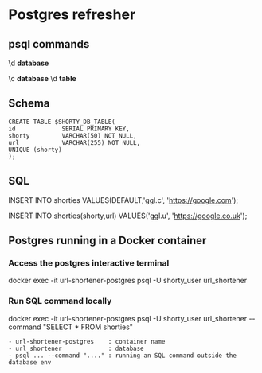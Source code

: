 # Postgres refresher

## psql commands

\d __database__

\c __database__
\d __table__

## Schema

    CREATE TABLE $SHORTY_DB_TABLE(
    id             SERIAL PRIMARY KEY,
    shorty         VARCHAR(50) NOT NULL,
    url            VARCHAR(255) NOT NULL,
    UNIQUE (shorty)
    );

## SQL
INSERT INTO shorties VALUES(DEFAULT,'ggl.c', 'https://google.com');

INSERT INTO shorties(shorty,url) VALUES('ggl.u', 'https://google.co.uk');

## Postgres running in a Docker container

### Access the postgres interactive terminal
docker exec -it url-shortener-postgres psql -U shorty_user url_shortener

### Run SQL command locally
docker exec -it url-shortener-postgres psql -U shorty_user url_shortener --command "SELECT * FROM shorties"

    - url-shortener-postgres    : container name
    - url_shortener             : database
    - psql ... --command "...." : running an SQL command outside the database env